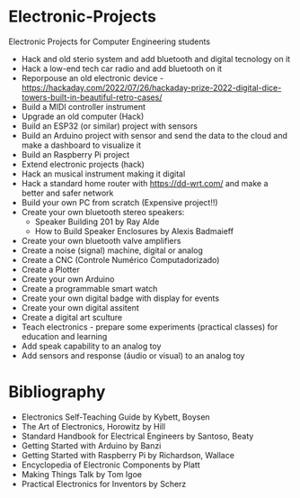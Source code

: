# Electronic-Projects
Electronic Projects for Computer Engineering students

- Hack and old sterio system and add bluetooth and digital tecnology on it
- Hack a low-end tech car radio and add bluetooth on it
- Reporpouse an old electronic device - https://hackaday.com/2022/07/26/hackaday-prize-2022-digital-dice-towers-built-in-beautiful-retro-cases/
- Build a MIDI controller instrument
- Upgrade an old computer (Hack)
- Build an ESP32 (or similar) project with sensors
- Build an Arduino project with sensor and send the data to the cloud and make a dashboard to visualize it
- Build an Raspberry Pi project
- Extend electronic projects (hack)
- Hack an musical instrument making it digital
- Hack a standard home router with https://dd-wrt.com/ and make a better and safer network
- Build your own PC from scratch (Expensive project!!)
- Create your own bluetooth stereo speakers: 
  - Speaker Building 201 by Ray Alde
  - How to Build Speaker Enclosures by Alexis Badmaieff
- Create your own bluetooth valve amplifiers
- Create a noise (signal) machine, digital or analog
- Create a CNC (Controle Numérico Computadorizado)
- Create a Plotter
- Create your own Arduino
- Create a programmable smart watch
- Create your own digital badge with display for events
- Create your own digital assitent
- Create a digital art sculture
- Teach electronics - prepare some experiments (practical classes) for education and learning
- Add speak capability to an analog toy
- Add sensors and response (áudio or visual) to an analog toy

# Bibliography

- Electronics Self-Teaching Guide by Kybett, Boysen
- The Art of Electronics, Horowitz by Hill
- Standard Handbook for Electrical Engineers by Santoso, Beaty
- Getting Started with Arduino by Banzi
- Getting Started with Raspberry Pi by Richardson, Wallace
- Encyclopedia of Electronic Components by Platt
- Making Things Talk by Tom Igoe
- Practical Electronics for Inventors by Scherz
